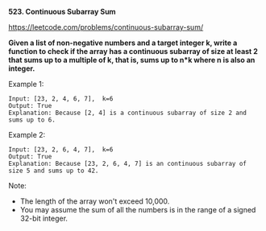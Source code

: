 **523. Continuous Subarray Sum**

https://leetcode.com/problems/continuous-subarray-sum/

**Given a list of non-negative numbers and a target integer k, write a function to check if the array has a continuous subarray of size at least 2 that sums up to a multiple of k, that is, sums up to n*k where n is also an integer.**

 

Example 1:

    Input: [23, 2, 4, 6, 7],  k=6
    Output: True
    Explanation: Because [2, 4] is a continuous subarray of size 2 and sums up to 6.
Example 2:

    Input: [23, 2, 6, 4, 7],  k=6
    Output: True
    Explanation: Because [23, 2, 6, 4, 7] is an continuous subarray of size 5 and sums up to 42.
 

Note:

- The length of the array won't exceed 10,000.
- You may assume the sum of all the numbers is in the range of a signed 32-bit integer.
